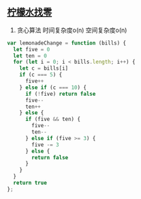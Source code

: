 ## [柠檬水找零](https://leetcode-cn.com/problems/lemonade-change/)

1. 贪心算法 时间复杂度o(n) 空间复杂度o(n)
```js
var lemonadeChange = function (bills) {
  let five = 0
  let ten = 0
  for (let i = 0; i < bills.length; i++) {
    let c = bills[i]
    if (c === 5) {
      five++
    } else if (c === 10) {
      if (!five) return false
      five--
      ten++
    } else {
      if (five && ten) {
        five--
        ten--
      } else if (five >= 3) {
        five -= 3
      } else {
        return false
      }
    }
  }
  return true
};
```
